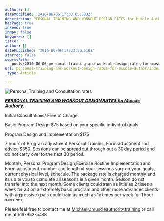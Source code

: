 ```yaml
---
authors: []
dateModified: '2016-06-06T17:33:05.583Z'
description: PERSONAL TRAINING AND WORKOUT DESIGN RATES for Muscle Authoriy.
hasPage: true
inFeed: true
inNav: false
keywords: []
title: ''
author: []
datePublished: '2016-06-06T17:33:50.510Z'
starred: false
sourcePath: >-
  _posts/2016-06-06-personal-training-and-workout-design-rates-for-muscle-author.md
url: personal-training-and-workout-design-rates-for-muscle-author/index.html
_type: Article

---
```

![Personal Training and Consultation rates](https://the-grid-user-content.s3-us-west-2.amazonaws.com/7d342680-53ee-4a35-8c32-80ccaf775a1c.jpg)

_**[PERSONAL TRAINING AND WORKOUT DESIGN RATES for Muscle Authoriy.][0]**_

Initial Consultations/ Free of Charge.

Basic Program Design $75 based on your specific individual goals.

Program Design and Implementation $175

7 hours of Program adjustment,Personal Training, Form adjustment and advice $350\. Sessions can be spread out through out a 30 day period and do not carry over to the next 30 period.

Monthly, Personal Program Design,Exercise Routine Implementation and Form adjustment, number and length of your sessions vary on your, goals, current physical level, schedule. The package rate is charged monthly and its up to you to complete all seasons in a given month. Season do not transfer into the next month. Some clients could train as little as 2 times a week for 30 on a extremely basic program and other more advanced clients with aggressive goals could train as much as 1o times per week for 1 hour sessions.

Please feel free to contact me at Michael@muscleauthority.training or call me at 619-952-5488

[0]: null